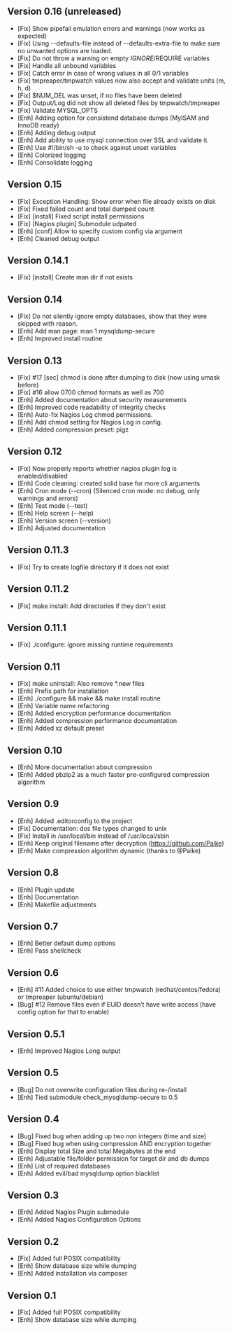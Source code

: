 Version 0.16 (unreleased)
------------

- [Fix]		Show pipefail emulation errors and warnings (now works as expected)
- [Fix]		Using --defaults-file instead of --defaults-extra-file to make sure no unwanted options are loaded.
- [Fix]		Do not throw a warning on empty $IGNORE/$REQUIRE variables
- [Fix]		Handle all unbound variables
- [Fix]		Catch error in case of wrong values in all 0/1 variables
- [Fix]		tmpreaper/tmpwatch values now also accept and validate units (m, h, d)
- [Fix]		$NUM_DEL was unset, if no files have been deleted
- [Fix]		Output/Log did not show all deleted files by tmpwatch/tmpreaper
- [Fix]		Validate MYSQL_OPTS
- [Enh]		Adding option for consistend database dumps (MyISAM and InnoDB ready)
- [Enh]		Adding debug output
- [Enh]		Add ability to use mysql connection over SSL and validate it.
- [Enh]		Use #!/bin/sh -u to check against unset variables
- [Enh]		Colorized logging
- [Enh]		Consolidate logging


Version 0.15
------------

- [Fix]		Exception Handling: Show error when file already exists on disk
- [Fix]		Fixed failed count and total dumped count
- [Fix]		[install] Fixed script install permissions
- [Fix]		[Nagios plugin] Submodule udpated
- [Enh]		[conf] Allow to specify custom config via argument
- [Enh]		Cleaned debug output


Version 0.14.1
--------------

- [Fix]		[install] Create man dir if not exists


Version 0.14
------------

- [Fix]		Do not silently ignore empty databases, show that they were skipped with reason.
- [Enh]		Add man page: man 1 mysqldump-secure
- [Enh]		Improved install routine


Version 0.13
------------

- [Fix]     #17 [sec] chmod is done after dumping to disk (now using umask before)
- [Fix]		#16 allow 0700 chmod formats as well as 700
- [Enh]     Added documentation about security measurements
- [Enh]     Improved code readability of integrity checks
- [Enh]     Auto-fix Nagios Log chmod permissions.
- [Enh]     Add chmod setting for Nagios Log in config.
- [Enh]		Added compression preset: pigz


Version 0.12
------------

- [Fix]     Now properly reports whether nagios plugin log is enabled/disabled
- [Enh]     Code cleaning: created solid base for more cli arguments
- [Enh]     Cron mode (--cron) (Silenced cron mode: no debug, only warnings and errors)
- [Enh]     Test mode (--test)
- [Enh]     Help screen (--help)
- [Enh]     Version screen (--version)
- [Enh]     Adjusted documentation


Version 0.11.3
--------------

- [Fix]		Try to create logfile directory if it does not exist


Version 0.11.2
--------------

- [Fix]		make install: Add directories if they don't exist


Version 0.11.1
--------------

- [Fix]		./configure: ignore missing runtime requirements


Version 0.11
------------

- [Fix]		make uninstall: Also remove *.new files
- [Enh]		Prefix path for installation
- [Enh]		./configure && make && make install routine
- [Enh]		Variable name refactoring
- [Enh]		Added encryption performance documentation
- [Enh]		Added compression performance documentation
- [Enh]		Added xz default preset


Version 0.10
------------

- [Enh]		More documentation about compression
- [Enh]		Added pbzip2 as a much faster pre-configured compression algorithm


Version 0.9
-----------

- [Enh]		Added .editorconfig to the project
- [Fix]		Documentation: dos file types changed to unix
- [Fix]		Install in /usr/local/bin instead of /usr/local/sbin
- [Enh]		Keep original filename after decryption (https://github.com/Paike)
- [Enh]		Make compression algorithm dynamic (thanks to @Paike)


Version 0.8
-----------

- [Enh]		Plugin update
- [Enh]		Documentation
- [Enh]		Makefile adjustments


Version 0.7
-----------

- [Enh]		Better default dump options
- [Enh]		Pass shellcheck


Version 0.6
-----------

- [Enh]		#11 Added choice to use either tmpwatch (redhat/centos/fedora) or tmpreaper (ubuntu/debian)
- [Bug]		#12 Remove files even if EUID doesn’t have write access (have config option for that to enable)


Version 0.5.1
-----------

- [Enh]		Improved Nagios Long output


Version 0.5
-----------

- [Bug]		Do not overwrite configuration files during re-/install
- [Enh]		Tied submodule check_mysqldump-secure to 0.5


Version 0.4
-----------

- [Bug]		Fixed bug when adding up two non integers (time and size)
- [Bug]		Fixed bug when using compression AND encryption together
- [Enh]		Display total Size and total Megabytes at the end
- [Enh]		Adjustable file/folder permission for target dir and db dumps
- [Enh]		List of required databases
- [Enh]		Added evil/bad mysqldump option blacklist


Version 0.3
-----------

- [Enh]		Added Nagios Plugin submodule
- [Enh]		Added Nagios Configuration Options


Version 0.2
-----------

- [Fix]		Added full POSIX compatibility
- [Enh]		Show database size while dumping
- [Enh]		Added installation via composer


Version 0.1
-----------

- [Fix]		Added full POSIX compatibility
- [Enh]		Show database size while dumping

